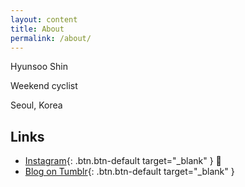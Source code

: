 ```yaml
---
layout: content
title: About
permalink: /about/
---
```

Hyunsoo Shin

Weekend cyclist

Seoul, Korea



## Links

- [Instagram](https://www.instagram.com/nav2wb){: .btn.btn-default target="_blank" } 📸
- [Blog on Tumblr](http://n2wb.tumblr.com//){: .btn.btn-default target="_blank" }

